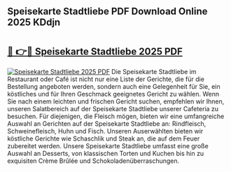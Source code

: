 ## Speisekarte Stadtliebe PDF Download Online 2025 KDdjn

# <h2><a href="http://gcbctqc.nevu.top/?p=Speisekarte+Stadtliebe">🔗 👉🔴 Speisekarte Stadtliebe 2025 PDF</a></h2>

[![Speisekarte Stadtliebe 2025 PDF](https://i.imgur.com/dBaPXMq.png)](http://gcbctqc.nevu.top/?p=Speisekarte+Stadtliebe)
Die Speisekarte Stadtliebe im Restaurant oder Café ist nicht nur eine Liste der Gerichte, die für die Bestellung angeboten werden, sondern auch eine Gelegenheit für Sie, ein köstliches und für Ihren Geschmack geeignetes Gericht zu wählen. Wenn Sie nach einem leichten und frischen Gericht suchen, empfehlen wir Ihnen, unseren Salatbereich auf der Speisekarte Stadtliebe unserer Cafeteria zu besuchen. Für diejenigen, die Fleisch mögen, bieten wir eine umfangreiche Auswahl an Gerichten auf der Speisekarte Stadtliebe an: Rindfleisch, Schweinefleisch, Huhn und Fisch. Unseren Auserwählten bieten wir köstliche Gerichte wie Schaschlik und Steak an, die auf dem Feuer zubereitet werden. Unsere Speisekarte Stadtliebe umfasst eine große Auswahl an Desserts, von klassischen Torten und Kuchen bis hin zu exquisiten Crème Brûlée und Schokoladenüberraschungen.

